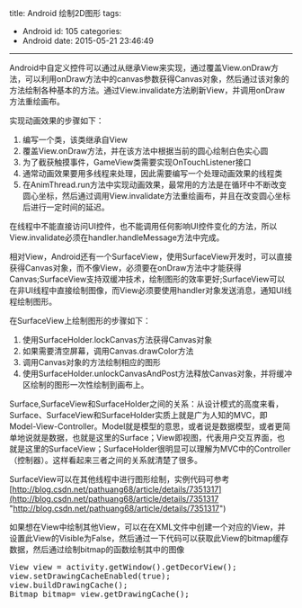 title: Android 绘制2D图形
tags:
  - Android
id: 105
categories:
  - Android
date: 2015-05-21 23:46:49
---

Android中自定义控件可以通过从继承View来实现，通过覆盖View.onDraw方法，可以利用onDraw方法中的canvas参数获得Canvas对象，然后通过该对象的方法绘制各种基本的方法。通过View.invalidate方法刷新View，并调用onDraw方法重绘画布。

实现动画效果的步骤如下：<!--more-->

1.  <div>编写一个类，该类继承自View</div>
2.  <div>覆盖View.onDraw方法，并在该方法中根据当前的圆心绘制白色实心圆</div>
3.  <div>为了截获触摸事件，GameView类需要实现OnTouchListener接口</div>
4.  <div>通常动画效果要用多线程来处理，因此需要编写一个处理动画效果的线程类</div>
5.  <div>在AnimThread.run方法中实现动画效果，最常用的方法是在循环中不断改变圆心坐标，然后通过调用View.invalidate方法重绘画布，并且在改变圆心坐标后进行一定时间的延迟。</div>
在线程中不能直接访问UI控件，也不能调用任何影响UI控件变化的方法，所以View.invalidate必须在handler.handleMessage方法中完成。

相对View，Android还有一个SurfaceView，使用SurfaceView开发时，可以直接获得Canvas对象，而不像View，必须要在onDraw方法中才能获得Canvas;SurfaceView支持双缓冲技术，绘制图形的效率更好;SurfaceView可以在非UI线程中直接绘制图像，而View必须要使用handler对象发送消息，通知UI线程绘制图形。

在SurfaceView上绘制图形的步骤如下：

1.  <div>使用SurfaceHolder.lockCanvas方法获得Canvas对象</div>
2.  <div>如果需要清空屏幕，调用Canvas.drawColor方法</div>
3.  <div>调用Canvas对象的方法绘制相应的图形</div>
4.  <div>使用SurfaceHolder.unlockCanvasAndPost方法释放Canvas对象，并将缓冲区绘制的图形一次性绘制到画布上。</div>
Surface,SurfaceView和SurfaceHolder之间的关系：从设计模式的高度来看，Surface、SurfaceView和SurfaceHolder实质上就是广为人知的MVC，即Model-View-Controller。Model就是模型的意思，或者说是数据模型，或者更简单地说就是数据，也就是这里的Surface；View即视图，代表用户交互界面，也就是这里的SurfaceView；SurfaceHolder很明显可以理解为MVC中的Controller（控制器）。这样看起来三者之间的关系就清楚了很多。

SurfaceView可以在其他线程中进行图形绘制，实例代码可参考[http://blog.csdn.net/pathuang68/article/details/7351317](http://blog.csdn.net/pathuang68/article/details/7351317 "http://blog.csdn.net/pathuang68/article/details/7351317")

如果想在View中绘制其他View，可以在在XML文件中创建一个对应的View，并设置此View的Visible为False，然后通过一下代码可以获取此View的bitmap缓存数据，然后通过绘制bitmap的函数绘制其中的图像
<div>
<pre class="brush:java">View view = activity.getWindow().getDecorView(); 
view.setDrawingCacheEnabled(true);   
view.buildDrawingCache(); 
Bitmap bitmap= view.getDrawingCache();</pre>
&nbsp;

</div>